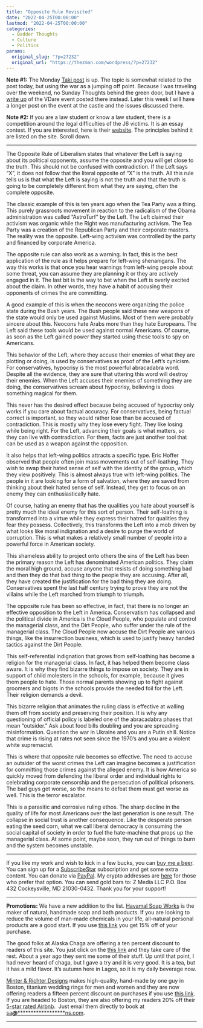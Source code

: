 ```yaml
---
title: "Opposite Rule Revisited"
date: "2022-04-25T00:00:00"
lastmod: "2022-04-25T00:00:00"
categories:
  - Badder Thoughts
  - Culture
  - Politics
params:
  original_slug: "?p=27232"
  original_url: "https://thezman.com/wordpress/?p=27232"
---
```


**Note \#1:** The Monday
<a href="https://www.takimag.com/article/the-fog-of-regime-ology/"
rel="noopener" target="_blank">Taki post</a> is up. The topic is
somewhat related to the post today, but using the war as a jumping off
point. Because I was traveling over the weekend, no Sunday Thoughts
behind the green door, but I have a
<a href="https://www.subscribestar.com/posts/589273" rel="noopener"
target="_blank">write up</a> of the VDare event posted there instead.
Later this week I will have a longer post on the event at the castle and
the issues discussed there.

**Note \#2:** If you are a law student or know a law student, there is a
competition around the legal difficulties of the J6 victims. It is an
essay contest. If you are interested, here is
their <a href="https://www.patriotfreedomproject.com/" rel="noopener"
target="_blank">website</a>. The principles behind it are listed on the
site. Scroll down.

------------------------------------------------------------------------

The Opposite Rule of Liberalism states that whatever the Left is saying
about its political opponents, assume the opposite and you will get
close to the truth. This should not be confused with contradiction. If
the Left says “X”, it does not follow that the literal opposite of “X”
is the truth. All this rule tells us is that what the Left is saying is
not the truth and that the truth is going to be completely different
from what they are saying, often the complete opposite.

The classic example of this is ten years ago when the Tea Party was a
thing. This purely grassroots movement in reaction to the radicalism of
the Obama administration was called “AstroTurf” by the Left. The Left
claimed their activism was organic while the Right was manufacturing
activism. The Tea Party was a creation of the Republican Party and their
corporate masters. The reality was the opposite. Left-wing activism was
controlled by the party and financed by corporate America.

The opposite rule can also work as a warning. In fact, this is the best
application of the rule as it helps prepare for left-wing shenanigans.
The way this works is that once you hear warnings from left-wing people
about some threat, you can assume they are planning it or they are
actively engaged in it. The last bit is the way to bet when the Left is
overly excited about the claim. In other words, they have a habit of
accusing their opponents of crimes the are committing.

A good example of this is when the neocons were organizing the police
state during the Bush years. The Bush people said these new weapons of
the state would only be used against Muslims. Most of them were probably
sincere about this. Neocons hate Arabs more than they hate Europeans.
The Left said these tools would be used against normal Americans. Of
course, as soon as the Left gained power they started using these tools
to spy on Americans.

This behavior of the Left, where they accuse their enemies of what they
are plotting or doing, is used by conservatives as proof of the Left’s
cynicism. For conservatives, hypocrisy is the most powerful abracadabra
word. Despite all the evidence, they are sure that uttering this word
will destroy their enemies. When the Left accuses their enemies of
something they are doing, the conservatives scream about hypocrisy,
believing is does something magical for them.

This never has the desired effect because being accused of hypocrisy
only works if you care about factual accuracy. For conservatives, being
factual correct is important, so they would rather lose than be accused
of contradiction. This is mostly why they lose every fight. They like
losing while being right. For the Left, advancing their goals is what
matters, so they can live with contradiction. For them, facts are just
another tool that can be used as a weapon against the opposition.

It also helps that left-wing politics attracts a specific type. Eric
Hoffer observed that people often join mass movements out of
self-loathing. They wish to swap their hated sense of self with the
identity of the group, which they view positively. This is almost always
true with left-wing politics. The people in it are looking for a form of
salvation, where they are saved from thinking about their hated sense of
self. Instead, they get to focus on an enemy they can enthusiastically
hate.

Of course, hating an enemy that has the qualities you hate about
yourself is pretty much the ideal enemy for this sort of person. Their
self-loathing is transformed into a virtue while they express their
hatred for qualities they fear they possess. Collectively, this
transforms the Left into a mob driven by what looks like moral
indignation and a desire to purge the world of corruption. This is what
makes a relatively small number of people into a powerful force in
American society.

This shameless ability to project onto others the sins of the Left has
been the primary reason the Left has denominated American politics. They
claim the moral high ground, accuse anyone that resists of doing
something bad and then they do that bad thing to the people they are
accusing. After all, they have created the justification for the bad
thing they are doing. Conservatives spent the last half century trying
to prove they are not the villains while the Left marched from triumph
to triumph.

The opposite rule has been so effective, in fact, that there is no
longer an effective opposition to the Left in America. Conservatism has
collapsed and the political divide in America is the Cloud People, who
populate and control the managerial class, and the Dirt People, who
suffer under the rule of the managerial class. The Cloud People now
accuse the Dirt People are various things, like the insurrection
business, which is used to justify heavy handed tactics against the Dirt
People.

This self-referential indignation that grows from self-loathing has
become a religion for the managerial class. In fact, it has helped them
become class aware. It is why they find bizarre things to impose on
society. They are in support of child molesters in the schools, for
example, because it gives them people to hate. Those normal parents
showing up to fight against groomers and bigots in the schools provide
the needed foil for the Left. Their religion demands a devil.

This bizarre religion that animates the ruling class is effective at
walling them off from society and preserving their position. It is why
any questioning of official policy is labeled one of the abracadabra
phases that mean “outsider.” Ask about food bills doubling and you are
spreading misinformation. Question the war in Ukraine and you are a
Putin shill. Notice that crime is rising at rates not seen since the
1970’s and you are a violent white supremacist.

This is where that opposite rule becomes so effective. The need to
accuse an outsider of the worst crimes the Left can imagine becomes a
justification for committing those crimes against the alleged enemy. It
is how America so quickly moved from defending the liberal order and
individual rights to celebrating corporate censorship and the
persecution of political prisoners. The bad guys get worse, so the means
to defeat them must get worse as well. This is the terror escalator.

This is a parasitic and corrosive ruling ethos. The sharp decline in the
quality of life for most Americans over the last generation is one
result. The collapse in social trust is another consequence. Like the
desperate person eating the seed corn, what we call liberal democracy is
consuming the social capital of society in order to fuel the
hate-machine that props up the managerial class. At some point, maybe
soon, they run out of things to burn and the system becomes unstable.

------------------------------------------------------------------------

If you like my work and wish to kick in a few bucks, you can
<a href="https://www.buymeacoffee.com/mujolulu" rel="noopener"
target="_blank">buy me a beer</a>. You can sign up for a
<a href="https://www.subscribestar.com/the-z-blog" rel="noopener"
target="_blank">SubscribeStar</a> subscription and get some extra
content. You can donate via <a
href="https://www.paypal.com/donate/?cmd=_s-xclick&amp;hosted_button_id=UDAS2Q8JYA6CN&amp;source=url"
rel="noopener" target="_blank">PayPal</a>. My crypto addresses are
<a href="https://thezman.com/wordpress/?page_id=22713" rel="noopener"
target="_blank">here</a> for those who prefer that option. You can send
gold bars to: Z Media LLC P.O. Box 432 Cockeysville, MD 21030-0432.
Thank you for your support!

------------------------------------------------------------------------

**Promotions:** We have a new addition to the list.
<a href="https://havamalsoapworks.com/" rel="noopener"
target="_blank">Havamal Soap Works</a> is the maker of natural, handmade
soap and bath products. If you are looking to reduce the volume of
man-made chemicals in your life, all-natural personal products are a
good start. If you use
<a href="https://havamalsoapworks.com/discount/ZMAN" rel="noopener"
target="_blank">this link</a> you get 15% off of your purchase.

The good folks at Alaska Chaga are offering a ten percent discount to
readers of this site. You just click on the
<a href="https://alaskachaga.us/discount/ZMAN" rel="noopener noreferrer"
target="_blank">this link</a> and they take care of the rest. About a
year ago they sent me some of their stuff. Up until that point, I had
never heard of chaga, but I gave a try and it is very good. It is a tea,
but it has a mild flavor. It’s autumn here in Lagos, so it is my daily
beverage now.

<a href="https://www.minterandrichterdesigns.com/"
rel="noreferrer nofollow noopener" target="_blank">Minter &amp; Richter
Designs</a> makes high-quality, hand-made by one guy in Boston, titanium
wedding rings for men and women and they are now offering readers a
fifteen percent discount on purchases if you use
<a href="https://www.minterandrichterdesigns.com/discount/ZMAN"
rel="noreferrer nofollow noopener" target="_blank">this link</a>.
<span class="highlight"><span class="colour"><span class="font"><span class="size">If
you are headed to Boston, they are also offering my readers 20% off
their <a
href="https://www.airbnb.com/users/7988017/listings?user_id=7988017&amp;s=3"
rel="noopener noreferrer" target="_blank">5-star rated Airbnb</a>.  Just
email them directly to book at
<a href="mailto:sa***@*********************ns.com"
data-original-string="zsbTgDQm/qM6/oTrKjFHwg==cb7/ml3BbI9BeVeRXQpPrRtABcQl9OStArlz3d23YbHksxk4PkB0G2gY0GolRlGpP9Q"><span
class="apbct-email-encoder"
data-original-string="XuLdgrIgCtjQKbpr/dF9gQ==cb7kff2qZc4dIrNM/B7FOPOO/gEDo730UuxJ+mYzrpYR37ZWwY2+Yctk2Vo/0d5GOjN"
title="This contact has been encoded by Anti-Spam by CleanTalk. Click to decode. To finish the decoding make sure that JavaScript is enabled in your browser.">sa<span
class="apbct-blur">***</span>@<span
class="apbct-blur">*********************</span>ns.com</span></a>.</span></span></span></span>

------------------------------------------------------------------------
